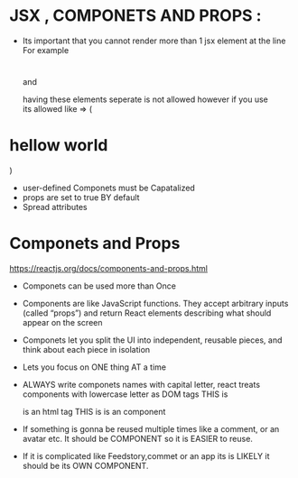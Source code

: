 # JSX , COMPONETS AND PROPS :
* Its important that you cannot render more than 1 jsx element at the line
For example <h1></h1> and <p></p> having these elements seperate is not allowed
however if you use  <div></div> its allowed like =>
 (<div>
<h1> hellow world </h1>
</div>)

* user-defined Componets must be Capatalized 
* props are set to true BY default
* Spread attributes

# Componets and Props
https://reactjs.org/docs/components-and-props.html

* Componets can be used more than Once 
* Components are like JavaScript functions. They accept arbitrary inputs (called “props”) and return React elements describing what should appear on the screen

* Componets let you split the UI into independent, reusable pieces, and think about each piece in isolation
*  Lets you focus on ONE thing AT a time

* ALWAYS write componets names with capital letter, react treats components with lowercase letter as DOM tags
THIS is <div /> is an html tag
THIS is <welcome /> is an component

* If something is gonna be reused multiple times like a comment, or an avatar etc. It should be COMPONENT so it is EASIER to reuse.
* If it is complicated like Feedstory,commet or an app its is LIKELY it should be its OWN COMPONENT.
